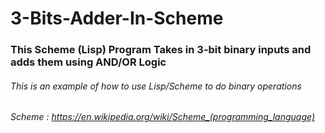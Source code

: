 # 3-Bits-Adder-In-Scheme


### This Scheme (Lisp) Program Takes in 3-bit binary inputs and adds them using AND/OR Logic

###### This is an example of how to use Lisp/Scheme to do binary operations


###### Scheme :  https://en.wikipedia.org/wiki/Scheme_(programming_language)
